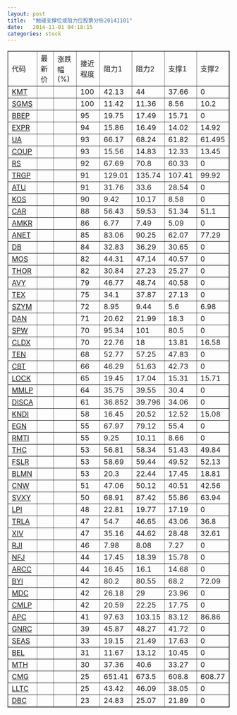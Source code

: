 ```yaml
---
layout: post
title:  "触碰支撑位或阻力位股票分析20141101"
date:   2014-11-01 04:18:15
categories: stock
---
```

<script type="text/javascript">
var stockList = []
stockList.push('gb_kmt');
stockList.push('gb_sgms');
stockList.push('gb_bbep');
stockList.push('gb_expr');
stockList.push('gb_ua');
stockList.push('gb_coup');
stockList.push('gb_rs');
stockList.push('gb_trgp');
stockList.push('gb_atu');
stockList.push('gb_kos');
stockList.push('gb_car');
stockList.push('gb_amkr');
stockList.push('gb_anet');
stockList.push('gb_db');
stockList.push('gb_mos');
stockList.push('gb_thor');
stockList.push('gb_avy');
stockList.push('gb_tex');
stockList.push('gb_szym');
stockList.push('gb_dan');
stockList.push('gb_spw');
stockList.push('gb_cldx');
stockList.push('gb_ten');
stockList.push('gb_cbt');
stockList.push('gb_lock');
stockList.push('gb_mmlp');
stockList.push('gb_disca');
stockList.push('gb_kndi');
stockList.push('gb_egn');
stockList.push('gb_rmti');
stockList.push('gb_thc');
stockList.push('gb_fslr');
stockList.push('gb_blmn');
stockList.push('gb_cnw');
stockList.push('gb_svxy');
stockList.push('gb_lpi');
stockList.push('gb_trla');
stockList.push('gb_xiv');
stockList.push('gb_rji');
stockList.push('gb_nfj');
stockList.push('gb_arcc');
stockList.push('gb_byi');
stockList.push('gb_mdc');
stockList.push('gb_cmlp');
stockList.push('gb_apc');
stockList.push('gb_gnrc');
stockList.push('gb_seas');
stockList.push('gb_bel');
stockList.push('gb_mth');
stockList.push('gb_cmg');
stockList.push('gb_lltc');
stockList.push('gb_dbc');
</script>
<table border="1">
 <tr>
 <td>代码</td>
 <td>最新价</td>
 <td>涨跌幅(%)</td>
 <td>接近程度</td>
 <td>阻力1</td>
 <td>阻力2</td>
 <td>支撑1</td>
 <td>支撑2</td>
</tr>
  <tr id="kmt" class="green">
  <td><a href="http://stock.finance.sina.com.cn/usstock/quotes/KMT.html" target="_blank">KMT</a></td><td></td><td></td><td>100</td><td>42.13</td><td>44</td><td>37.66</td><td>0</td></tr>
  <tr id="sgms" class="green">
  <td><a href="http://stock.finance.sina.com.cn/usstock/quotes/SGMS.html" target="_blank">SGMS</a></td><td></td><td></td><td>100</td><td>11.42</td><td>11.36</td><td>8.56</td><td>10.2</td></tr>
  <tr id="bbep" class="red">
  <td><a href="http://stock.finance.sina.com.cn/usstock/quotes/BBEP.html" target="_blank">BBEP</a></td><td></td><td></td><td>95</td><td>19.75</td><td>17.49</td><td>15.71</td><td>0</td></tr>
  <tr id="expr" class="green">
  <td><a href="http://stock.finance.sina.com.cn/usstock/quotes/EXPR.html" target="_blank">EXPR</a></td><td></td><td></td><td>94</td><td>15.86</td><td>16.49</td><td>14.02</td><td>14.92</td></tr>
  <tr id="ua" class="red">
  <td><a href="http://stock.finance.sina.com.cn/usstock/quotes/UA.html" target="_blank">UA</a></td><td></td><td></td><td>93</td><td>66.17</td><td>68.24</td><td>61.82</td><td>61.495</td></tr>
  <tr id="coup" class="green">
  <td><a href="http://stock.finance.sina.com.cn/usstock/quotes/COUP.html" target="_blank">COUP</a></td><td></td><td></td><td>93</td><td>15.56</td><td>14.83</td><td>12.33</td><td>13.45</td></tr>
  <tr id="rs" class="red">
  <td><a href="http://stock.finance.sina.com.cn/usstock/quotes/RS.html" target="_blank">RS</a></td><td></td><td></td><td>92</td><td>67.69</td><td>70.8</td><td>60.33</td><td>0</td></tr>
  <tr id="trgp" class="red">
  <td><a href="http://stock.finance.sina.com.cn/usstock/quotes/TRGP.html" target="_blank">TRGP</a></td><td></td><td></td><td>91</td><td>129.01</td><td>135.74</td><td>107.41</td><td>99.92</td></tr>
  <tr id="atu" class="red">
  <td><a href="http://stock.finance.sina.com.cn/usstock/quotes/ATU.html" target="_blank">ATU</a></td><td></td><td></td><td>91</td><td>31.76</td><td>33.6</td><td>28.54</td><td>0</td></tr>
  <tr id="kos" class="red">
  <td><a href="http://stock.finance.sina.com.cn/usstock/quotes/KOS.html" target="_blank">KOS</a></td><td></td><td></td><td>90</td><td>9.42</td><td>10.17</td><td>8.58</td><td>0</td></tr>
  <tr id="car" class="red">
  <td><a href="http://stock.finance.sina.com.cn/usstock/quotes/CAR.html" target="_blank">CAR</a></td><td></td><td></td><td>88</td><td>56.43</td><td>59.53</td><td>51.34</td><td>51.1</td></tr>
  <tr id="amkr" class="green">
  <td><a href="http://stock.finance.sina.com.cn/usstock/quotes/AMKR.html" target="_blank">AMKR</a></td><td></td><td></td><td>86</td><td>6.77</td><td>7.49</td><td>5.09</td><td>0</td></tr>
  <tr id="anet" class="red">
  <td><a href="http://stock.finance.sina.com.cn/usstock/quotes/ANET.html" target="_blank">ANET</a></td><td></td><td></td><td>85</td><td>83.06</td><td>90.25</td><td>62.07</td><td>77.29</td></tr>
  <tr id="db" class="green">
  <td><a href="http://stock.finance.sina.com.cn/usstock/quotes/DB.html" target="_blank">DB</a></td><td></td><td></td><td>84</td><td>32.83</td><td>36.29</td><td>30.65</td><td>0</td></tr>
  <tr id="mos" class="red">
  <td><a href="http://stock.finance.sina.com.cn/usstock/quotes/MOS.html" target="_blank">MOS</a></td><td></td><td></td><td>82</td><td>44.31</td><td>47.14</td><td>40.57</td><td>0</td></tr>
  <tr id="thor" class="red">
  <td><a href="http://stock.finance.sina.com.cn/usstock/quotes/THOR.html" target="_blank">THOR</a></td><td></td><td></td><td>82</td><td>30.84</td><td>27.23</td><td>25.27</td><td>0</td></tr>
  <tr id="avy" class="green">
  <td><a href="http://stock.finance.sina.com.cn/usstock/quotes/AVY.html" target="_blank">AVY</a></td><td></td><td></td><td>79</td><td>46.77</td><td>48.74</td><td>40.58</td><td>0</td></tr>
  <tr id="tex" class="green">
  <td><a href="http://stock.finance.sina.com.cn/usstock/quotes/TEX.html" target="_blank">TEX</a></td><td></td><td></td><td>75</td><td>34.1</td><td>37.87</td><td>27.13</td><td>0</td></tr>
  <tr id="szym" class="green">
  <td><a href="http://stock.finance.sina.com.cn/usstock/quotes/SZYM.html" target="_blank">SZYM</a></td><td></td><td></td><td>72</td><td>8.95</td><td>9.44</td><td>5.6</td><td>6.98</td></tr>
  <tr id="dan" class="red">
  <td><a href="http://stock.finance.sina.com.cn/usstock/quotes/DAN.html" target="_blank">DAN</a></td><td></td><td></td><td>71</td><td>20.62</td><td>21.99</td><td>18.3</td><td>0</td></tr>
  <tr id="spw" class="red">
  <td><a href="http://stock.finance.sina.com.cn/usstock/quotes/SPW.html" target="_blank">SPW</a></td><td></td><td></td><td>70</td><td>95.34</td><td>101</td><td>80.5</td><td>0</td></tr>
  <tr id="cldx" class="green">
  <td><a href="http://stock.finance.sina.com.cn/usstock/quotes/CLDX.html" target="_blank">CLDX</a></td><td></td><td></td><td>70</td><td>22.76</td><td>18</td><td>13.81</td><td>16.58</td></tr>
  <tr id="ten" class="red">
  <td><a href="http://stock.finance.sina.com.cn/usstock/quotes/TEN.html" target="_blank">TEN</a></td><td></td><td></td><td>68</td><td>52.77</td><td>57.25</td><td>47.83</td><td>0</td></tr>
  <tr id="cbt" class="green">
  <td><a href="http://stock.finance.sina.com.cn/usstock/quotes/CBT.html" target="_blank">CBT</a></td><td></td><td></td><td>66</td><td>46.29</td><td>51.63</td><td>42.73</td><td>0</td></tr>
  <tr id="lock" class="red">
  <td><a href="http://stock.finance.sina.com.cn/usstock/quotes/LOCK.html" target="_blank">LOCK</a></td><td></td><td></td><td>65</td><td>19.45</td><td>17.04</td><td>15.31</td><td>15.71</td></tr>
  <tr id="mmlp" class="red">
  <td><a href="http://stock.finance.sina.com.cn/usstock/quotes/MMLP.html" target="_blank">MMLP</a></td><td></td><td></td><td>64</td><td>35.75</td><td>39.55</td><td>30.4</td><td>0</td></tr>
  <tr id="disca" class="red">
  <td><a href="http://stock.finance.sina.com.cn/usstock/quotes/DISCA.html" target="_blank">DISCA</a></td><td></td><td></td><td>61</td><td>36.852</td><td>39.796</td><td>34.06</td><td>0</td></tr>
  <tr id="kndi" class="green">
  <td><a href="http://stock.finance.sina.com.cn/usstock/quotes/KNDI.html" target="_blank">KNDI</a></td><td></td><td></td><td>58</td><td>16.45</td><td>20.52</td><td>12.52</td><td>15.08</td></tr>
  <tr id="egn" class="red">
  <td><a href="http://stock.finance.sina.com.cn/usstock/quotes/EGN.html" target="_blank">EGN</a></td><td></td><td></td><td>55</td><td>67.97</td><td>79.12</td><td>55.4</td><td>0</td></tr>
  <tr id="rmti" class="green">
  <td><a href="http://stock.finance.sina.com.cn/usstock/quotes/RMTI.html" target="_blank">RMTI</a></td><td></td><td></td><td>55</td><td>9.25</td><td>10.11</td><td>8.66</td><td>0</td></tr>
  <tr id="thc" class="red">
  <td><a href="http://stock.finance.sina.com.cn/usstock/quotes/THC.html" target="_blank">THC</a></td><td></td><td></td><td>53</td><td>56.81</td><td>58.34</td><td>51.43</td><td>49.84</td></tr>
  <tr id="fslr" class="green">
  <td><a href="http://stock.finance.sina.com.cn/usstock/quotes/FSLR.html" target="_blank">FSLR</a></td><td></td><td></td><td>53</td><td>58.69</td><td>59.44</td><td>49.52</td><td>52.13</td></tr>
  <tr id="blmn" class="green">
  <td><a href="http://stock.finance.sina.com.cn/usstock/quotes/BLMN.html" target="_blank">BLMN</a></td><td></td><td></td><td>53</td><td>20.3</td><td>22.44</td><td>17.45</td><td>18.81</td></tr>
  <tr id="cnw" class="green">
  <td><a href="http://stock.finance.sina.com.cn/usstock/quotes/CNW.html" target="_blank">CNW</a></td><td></td><td></td><td>51</td><td>47.06</td><td>50.12</td><td>40.51</td><td>42.56</td></tr>
  <tr id="svxy" class="red">
  <td><a href="http://stock.finance.sina.com.cn/usstock/quotes/SVXY.html" target="_blank">SVXY</a></td><td></td><td></td><td>50</td><td>68.91</td><td>87.42</td><td>55.86</td><td>63.94</td></tr>
  <tr id="lpi" class="green">
  <td><a href="http://stock.finance.sina.com.cn/usstock/quotes/LPI.html" target="_blank">LPI</a></td><td></td><td></td><td>48</td><td>22.81</td><td>19.77</td><td>17.19</td><td>0</td></tr>
  <tr id="trla" class="red">
  <td><a href="http://stock.finance.sina.com.cn/usstock/quotes/TRLA.html" target="_blank">TRLA</a></td><td></td><td></td><td>47</td><td>54.7</td><td>46.65</td><td>43.06</td><td>36.8</td></tr>
  <tr id="xiv" class="red">
  <td><a href="http://stock.finance.sina.com.cn/usstock/quotes/XIV.html" target="_blank">XIV</a></td><td></td><td></td><td>47</td><td>35.16</td><td>44.62</td><td>28.48</td><td>32.61</td></tr>
  <tr id="rji" class="green">
  <td><a href="http://stock.finance.sina.com.cn/usstock/quotes/RJI.html" target="_blank">RJI</a></td><td></td><td></td><td>46</td><td>7.98</td><td>8.08</td><td>7.27</td><td>0</td></tr>
  <tr id="nfj" class="red">
  <td><a href="http://stock.finance.sina.com.cn/usstock/quotes/NFJ.html" target="_blank">NFJ</a></td><td></td><td></td><td>44</td><td>17.45</td><td>18.39</td><td>15.78</td><td>0</td></tr>
  <tr id="arcc" class="red">
  <td><a href="http://stock.finance.sina.com.cn/usstock/quotes/ARCC.html" target="_blank">ARCC</a></td><td></td><td></td><td>44</td><td>16.45</td><td>16.1</td><td>14.68</td><td>0</td></tr>
  <tr id="byi" class="green">
  <td><a href="http://stock.finance.sina.com.cn/usstock/quotes/BYI.html" target="_blank">BYI</a></td><td></td><td></td><td>42</td><td>80.2</td><td>80.55</td><td>68.2</td><td>72.09</td></tr>
  <tr id="mdc" class="green">
  <td><a href="http://stock.finance.sina.com.cn/usstock/quotes/MDC.html" target="_blank">MDC</a></td><td></td><td></td><td>42</td><td>26.18</td><td>29</td><td>23.96</td><td>0</td></tr>
  <tr id="cmlp" class="red">
  <td><a href="http://stock.finance.sina.com.cn/usstock/quotes/CMLP.html" target="_blank">CMLP</a></td><td></td><td></td><td>42</td><td>20.59</td><td>22.25</td><td>17.75</td><td>0</td></tr>
  <tr id="apc" class="green">
  <td><a href="http://stock.finance.sina.com.cn/usstock/quotes/APC.html" target="_blank">APC</a></td><td></td><td></td><td>41</td><td>97.63</td><td>103.15</td><td>83.12</td><td>86.86</td></tr>
  <tr id="gnrc" class="red">
  <td><a href="http://stock.finance.sina.com.cn/usstock/quotes/GNRC.html" target="_blank">GNRC</a></td><td></td><td></td><td>39</td><td>45.87</td><td>48.27</td><td>41.72</td><td>0</td></tr>
  <tr id="seas" class="green">
  <td><a href="http://stock.finance.sina.com.cn/usstock/quotes/SEAS.html" target="_blank">SEAS</a></td><td></td><td></td><td>33</td><td>19.15</td><td>21.49</td><td>17.63</td><td>0</td></tr>
  <tr id="bel" class="red">
  <td><a href="http://stock.finance.sina.com.cn/usstock/quotes/BEL.html" target="_blank">BEL</a></td><td></td><td></td><td>31</td><td>11.67</td><td>13.12</td><td>10.45</td><td>0</td></tr>
  <tr id="mth" class="red">
  <td><a href="http://stock.finance.sina.com.cn/usstock/quotes/MTH.html" target="_blank">MTH</a></td><td></td><td></td><td>30</td><td>37.36</td><td>40.6</td><td>33.27</td><td>0</td></tr>
  <tr id="cmg" class="red">
  <td><a href="http://stock.finance.sina.com.cn/usstock/quotes/CMG.html" target="_blank">CMG</a></td><td></td><td></td><td>25</td><td>651.41</td><td>673.5</td><td>608.8</td><td>608.77</td></tr>
  <tr id="lltc" class="red">
  <td><a href="http://stock.finance.sina.com.cn/usstock/quotes/LLTC.html" target="_blank">LLTC</a></td><td></td><td></td><td>25</td><td>43.42</td><td>46.09</td><td>38.05</td><td>0</td></tr>
  <tr id="dbc" class="green">
  <td><a href="http://stock.finance.sina.com.cn/usstock/quotes/DBC.html" target="_blank">DBC</a></td><td></td><td></td><td>23</td><td>24.83</td><td>25.07</td><td>21.89</td><td>0</td></tr>
</table>

